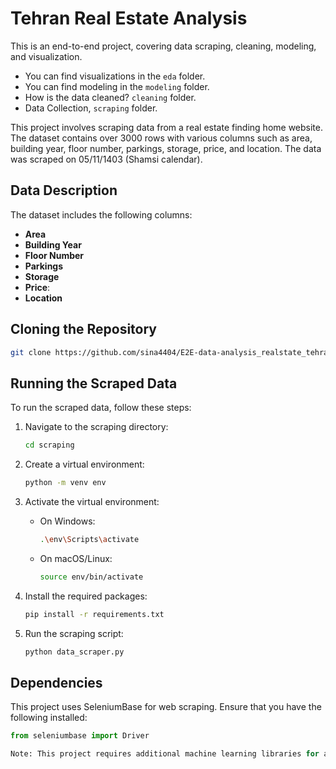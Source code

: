 # Tehran Real Estate Analysis

This is an end-to-end project, covering data scraping, cleaning, modeling, and visualization.
- You can find visualizations in the `eda` folder.
- You can find modeling in the `modeling` folder.
- How is the data cleaned? `cleaning` folder.
- Data Collection, `scraping` folder.

This project involves scraping data from a real estate finding home website. The dataset contains over 3000 rows with various columns such as area, building year, floor number, parkings, storage, price, and location. The data was scraped on 05/11/1403 (Shamsi calendar).

## Data Description

The dataset includes the following columns:
- **Area**
- **Building Year**
- **Floor Number**
- **Parkings** 
- **Storage** 
- **Price**:
- **Location**
  
## Cloning the Repository
  ```bash
  git clone https://github.com/sina4404/E2E-data-analysis_realstate_tehran.git
  ```
## Running the Scraped Data

To run the scraped data, follow these steps:

1. Navigate to the scraping directory:
    ```bash
    cd scraping
    ```

2. Create a virtual environment:
    ```bash
    python -m venv env
    ```

3. Activate the virtual environment:
    - On Windows:
        ```bash
        .\env\Scripts\activate
        ```
    - On macOS/Linux:
        ```bash
        source env/bin/activate
        ```

4. Install the required packages:
    ```bash
    pip install -r requirements.txt
    ```

5. Run the scraping script:
    ```bash
    python data_scraper.py
    ```

## Dependencies

This project uses SeleniumBase for web scraping. Ensure that you have the following installed:

```python
from seleniumbase import Driver

Note: This project requires additional machine learning libraries for analysis and visualization.
